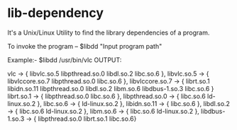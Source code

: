 # lib-dependency
It's a Unix/Linux Utility to find the library dependencies of a program.

To invoke the program – $libdd "Input program path"

Example:- $libdd /usr/bin/vlc
OUTPUT:

vlc -> { libvlc.so.5  libpthread.so.0  libdl.so.2 libc.so.6 },
libvlc.so.5 -> { libvlccore.so.7  libpthread.so.0  libc.so.6 },
libvlccore.so.7 -> { librt.so.1  libidn.so.11  libpthread.so.0  libdl.so.2  libm.so.6  libdbus-1.so.3  libc.so.6 }
librt.so.1 -> { libpthread.so.0  libc.so.6 },
libpthread.so.0 -> { libc.so.6  ld-linux.so.2 },
libc.so.6 ->  { ld-linux.so.2 },
libidn.so.11 ->  { libc.so.6 },
libdl.so.2 -> { libc.so.6  ld-linux.so.2 },
libm.so.6 -> { libc.so.6  ld-linux.so.2 },
libdbus-1.so.3 -> { libpthread.so.0  librt.so.1  libc.so.6}

